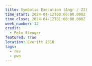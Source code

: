 ```yaml
---
title: Symbolic Execution (Angr / Z3)
time_start: 2024-04-12T00:00:00.000Z
time_close: 2024-04-12T01:00:00.000Z
week_number: 12
credit:
  - Pete Stenger
featured: true
location: Everitt 2310
tags:
  - rev
  - pwn
---
```

